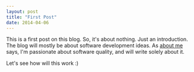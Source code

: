 ```yaml
---
layout: post
title: "First Post"
date: 2014-04-06
---
```


This is a first post on this blog. So, it's about nothing. Just
an introduction. The blog will mostly be about software development
ideas. As [about me](/about-me.html) says, I'm passionate about software
quality, and will write solely about it.

Let's see how will this work :)
